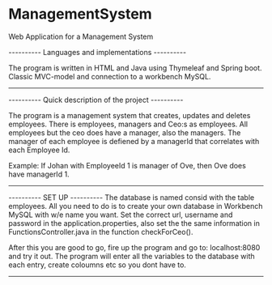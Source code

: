 # ManagementSystem
Web Application for a Management System

---------- Languages and implementations ----------

The program is written in HTML and Java using Thymeleaf and Spring boot. Classic MVC-model and connection to a workbench MySQL. 

---------------------------------------------------

---------- Quick description of the project ----------

The program is a management system that creates, updates and deletes employees. There is employees, managers and Ceo:s as employees. 
All employees but the ceo does have a manager, also the managers. The manager of each employee is defiened by a managerId that correlates with each Employee Id. 

Example: If Johan with EmployeeId 1 is manager of Ove, then Ove does have managerId 1. 

------------------------------------------------------

---------- SET UP ----------
The database is named consid with the table employees. All you need to do is to create your own database in Workbench MySQL with w/e name you want. 
Set the correct url, username and password in the application.properties, also set the the same information in FunctionsController.java in the function checkForCeo().  

After this you are good to go, fire up the program and go to: localhost:8080 and try it out. The program will enter all the variables to the database with each entry, create coloumns etc so you dont have to.

----------------------------
